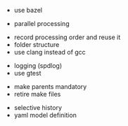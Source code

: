 
* use bazel
- parallel processing
* record processing order and reuse it
* folder structure
* use clang instead of gcc
- logging (spdlog)
- use gtest
* make parents mandatory
* retire make files
- selective history
- yaml model definition

